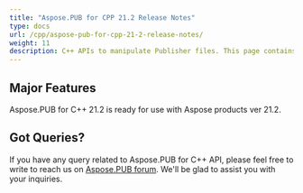 ```yaml
---
title: "Aspose.PUB for CPP 21.2 Release Notes"
type: docs
url: /cpp/aspose-pub-for-cpp-21-2-release-notes/
weight: 11
description: C++ APIs to manipulate Publisher files. This page contains new features Aspose.PUB for C++, enhancement, and bug fixes in 2021, version 21.2.
---
```


## Major Features
Aspose.PUB for C++ 21.2 is ready for use with Aspose products ver 21.2.

## Got Queries?
If you have any query related to Aspose.PUB for C++ API, please feel free to write to reach us on [Aspose.PUB forum](https://forum.aspose.com/c/pub/). We'll be glad to assist you with your inquiries.
